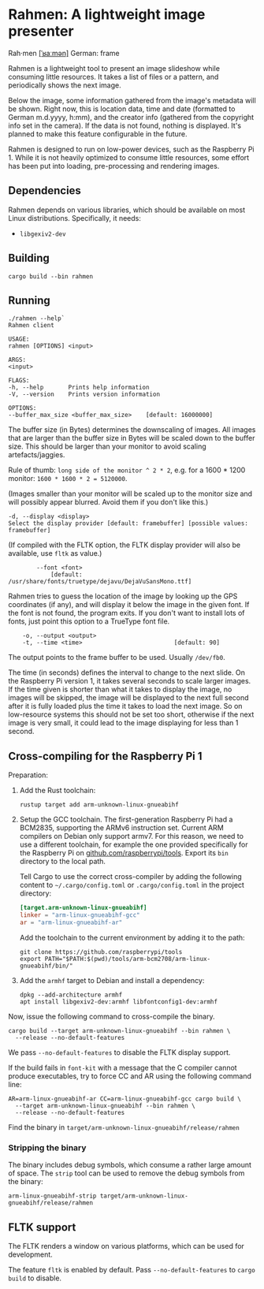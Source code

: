 # Rahmen: A lightweight image presenter

Rah·men [[ˈʁaːmən]](https://de.wiktionary.org/wiki/Rahmen) German: frame

Rahmen is a lightweight tool to present an image slideshow while consuming little resources. It takes a list of files or
a pattern, and periodically shows the next image.

Below the image, some information gathered from the image's metadata will be shown.
Right now, this is location data, time and date (formatted to German m.d.yyyy, h:mm), and
the creator info (gathered from the copyright info set in the camera).
If the data is not found, nothing is displayed.
It's planned to make this feature configurable in the future.

Rahmen is designed to run on low-power devices, such as the Raspberry Pi 1. While it is not heavily optimized to consume
little resources, some effort has been put into loading, pre-processing and rendering images.

## Dependencies

Rahmen depends on various libraries, which should be available on most Linux distributions. Specifically, it needs:

* `libgexiv2-dev`

## Building

`cargo build --bin rahmen`

## Running

```shell
./rahmen --help`
Rahmen client

USAGE:
rahmen [OPTIONS] <input>

ARGS:
<input>

FLAGS:
-h, --help       Prints help information
-V, --version    Prints version information

OPTIONS:
--buffer_max_size <buffer_max_size>    [default: 16000000]
```

The buffer size (in Bytes) determines the downscaling of images. All images that are larger than the buffer size in
Bytes will be scaled down to the buffer size. This should be larger than your monitor to avoid scaling
artefacts/jaggies.

Rule of thumb: `long side of the monitor ^ 2 * 2`, e.g. for a 1600 * 1200 monitor: `1600 * 1600 * 2 = 5120000`.

(Images smaller than your monitor will be scaled up to the monitor size and will possibly appear blurred. Avoid them if
you don't like this.)

```shell
-d, --display <display>
Select the display provider [default: framebuffer] [possible values: framebuffer]
```

(If compiled with the FLTK option, the FLTK display provider will also be available, use `fltk` as value.)

```shell
        --font <font>
            [default: /usr/share/fonts/truetype/dejavu/DejaVuSansMono.ttf]
```

Rahmen tries to guess the location of the image by looking up the GPS coordinates (if any), and will display it below
the image in the given font. If the font is not found, the program exits. If you don't want to install lots of fonts,
just point this option to a TrueType font file.

```shell
    -o, --output <output>                      
    -t, --time <time>                          [default: 90]
```

The output points to the frame buffer to be used. Usually `/dev/fb0`.

The time (in seconds) defines the interval to change to the next slide. On the Raspberry Pi version 1, it takes several
seconds to scale larger images. If the time given is shorter than what it takes to display the image, no images will be
skipped, the image will be displayed to the next full second after it is fully loaded plus the time it takes to load the
next image. So on low-resource systems this should not be set too short, otherwise if the next image is very small, it
could lead to the image displaying for less than 1 second.

## Cross-compiling for the Raspberry Pi 1

Preparation:

1. Add the Rust toolchain:
   ```
   rustup target add arm-unknown-linux-gnueabihf
   ```

2. Setup the GCC toolchain. The first-generation Raspberry Pi had a BCM2835, supporting the ARMv6 instruction set.
   Current ARM compilers on Debian only support armv7. For this reason, we need to use a different toolchain, for
   example the one provided specifically for the Raspberry Pi
   on [github.com/raspberrypi/tools](https://github.com/raspberrypi/tools). Export its `bin` directory to the local
   path.

   Tell Cargo to use the correct cross-compiler by adding the following content to `~/.cargo/config.toml`
   or `.cargo/config.toml` in the project directory:

   ```toml
   [target.arm-unknown-linux-gnueabihf]
   linker = "arm-linux-gnueabihf-gcc"
   ar = "arm-linux-gnueabihf-ar"
   ```

   Add the toolchain to the current environment by adding it to the path:

   ```shell
   git clone https://github.com/raspberrypi/tools
   export PATH="$PATH:$(pwd)/tools/arm-bcm2708/arm-linux-gnueabihf/bin/"
   ```

3. Add the `armhf` target to Debian and install a dependency:

   ```shell
   dpkg --add-architecture armhf
   apt install libgexiv2-dev:armhf libfontconfig1-dev:armhf
   ```

Now, issue the following command to cross-compile the binary.

```shell
cargo build --target arm-unknown-linux-gnueabihf --bin rahmen \
  --release --no-default-features
```

We pass `--no-default-features` to disable the FLTK display support.

If the build fails in `font-kit` with a message that the C compiler cannot produce executables, try to force CC and AR
using the following command line:

```shell
AR=arm-linux-gnueabihf-ar CC=arm-linux-gnueabihf-gcc cargo build \
  --target arm-unknown-linux-gnueabihf --bin rahmen \
  --release --no-default-features
```

Find the binary in `target/arm-unknown-linux-gnueabihf/release/rahmen`

### Stripping the binary

The binary includes debug symbols, which consume a rather large amount of space. The `strip` tool can be used to remove
the debug symbols from the binary:

`arm-linux-gnueabihf-strip target/arm-unknown-linux-gnueabihf/release/rahmen`

## FLTK support

The FLTK renders a window on various platforms, which can be used for development.

The feature `fltk` is enabled by default. Pass `--no-default-features` to `cargo build` to disable.
